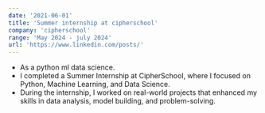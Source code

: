```yaml
---
date: '2021-06-01'
title: 'Summer internship at cipherschool'
company: 'cipherschool'
range: 'May 2024 - july 2024'
url: 'https://www.linkedin.com/posts/'
---
```


- As a python ml data science.
- I completed a Summer Internship at CipherSchool, where I focused on Python, Machine Learning, and Data Science. 
- During the internship, I worked on real-world projects that enhanced my skills in data analysis, model building, and problem-solving.


